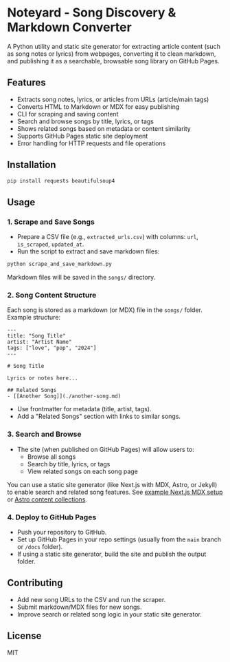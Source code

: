 # Noteyard - Song Discovery & Markdown Converter

A Python utility and static site generator for extracting article content (such as song notes or lyrics) from webpages, converting it to clean markdown, and publishing it as a searchable, browsable song library on GitHub Pages.

## Features
- Extracts song notes, lyrics, or articles from URLs (article/main tags)
- Converts HTML to Markdown or MDX for easy publishing
- CLI for scraping and saving content
- Search and browse songs by title, lyrics, or tags
- Shows related songs based on metadata or content similarity
- Supports GitHub Pages static site deployment
- Error handling for HTTP requests and file operations

## Installation
```bash
pip install requests beautifulsoup4
```

## Usage

### 1. Scrape and Save Songs
- Prepare a CSV file (e.g., `extracted_urls.csv`) with columns: `url`, `is_scraped`, `updated_at`.
- Run the script to extract and save markdown files:

```bash
python scrape_and_save_markdown.py
```

Markdown files will be saved in the `songs/` directory.

### 2. Song Content Structure
Each song is stored as a markdown (or MDX) file in the `songs/` folder. Example structure:

```mdx
---
title: "Song Title"
artist: "Artist Name"
tags: ["love", "pop", "2024"]
---

# Song Title

Lyrics or notes here...

## Related Songs
- [[Another Song]](./another-song.md)
```

- Use frontmatter for metadata (title, artist, tags).
- Add a "Related Songs" section with links to similar songs.

### 3. Search and Browse
- The site (when published on GitHub Pages) will allow users to:
  - Browse all songs
  - Search by title, lyrics, or tags
  - View related songs on each song page

You can use a static site generator (like Next.js with MDX, Astro, or Jekyll) to enable search and related song features. See [example Next.js MDX setup](https://nextjs.org/docs/pages/building-your-application/configuring/mdx) or [Astro content collections](https://docs.astro.build/en/guides/content-collections/).

### 4. Deploy to GitHub Pages
- Push your repository to GitHub.
- Set up GitHub Pages in your repo settings (usually from the `main` branch or `/docs` folder).
- If using a static site generator, build the site and publish the output folder.

## Contributing
- Add new song URLs to the CSV and run the scraper.
- Submit markdown/MDX files for new songs.
- Improve search or related song logic in your static site generator.

## License
MIT